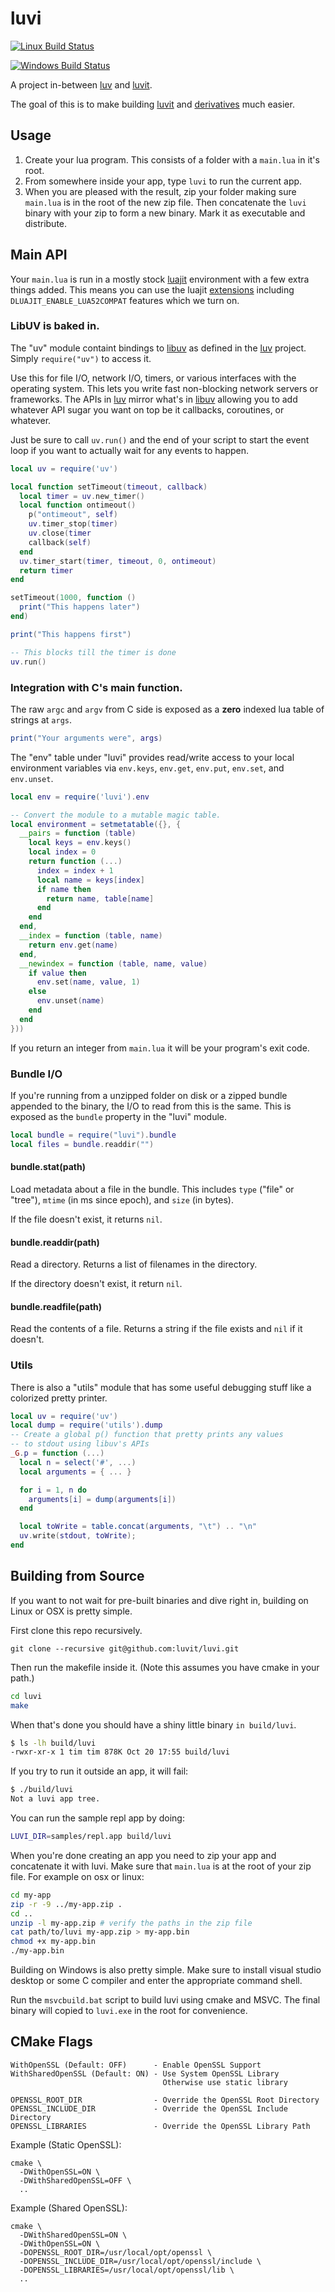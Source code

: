 luvi
====

[![Linux Build Status](https://travis-ci.org/luvit/luvi.svg?branch=master)](https://travis-ci.org/luvit/luvi)

[![Windows Build Status](https://ci.appveyor.com/api/projects/status/github/luvit/luvi?branch=master&svg=true)](https://ci.appveyor.com/project/creationix/luvi)

A project in-between [luv][] and [luvit][].

The goal of this is to make building [luvit][] and [derivatives][] much easier.

## Usage

 1. Create your lua program.  This consists of a folder with a `main.lua` in
    it's root.
 2. From somewhere inside your app, type `luvi` to run the current app.
 3. When you are pleased with the result, zip your folder making sure `main.lua`
    is in the root of the new zip file.  Then concatenate the `luvi` binary with
    your zip to form a new binary.  Mark it as executable and distribute.

## Main API

Your `main.lua` is run in a mostly stock [luajit][] environment with a few extra
things added.  This means you can use the luajit [extensions][] including
`DLUAJIT_ENABLE_LUA52COMPAT` features which we turn on.

### LibUV is baked in.

The "uv" module containt bindings to [libuv][] as defined in the [luv][]
project.  Simply `require("uv")` to access it.

Use this for file I/O, network I/O, timers, or various interfaces with the
operating system.  This lets you write fast non-blocking network servers or
frameworks.  The APIs in [luv][] mirror what's in [libuv][] allowing you to add
whatever API sugar you want on top be it callbacks, coroutines, or whatever.

Just be sure to call `uv.run()` and the end of your script to start the
event loop if you want to actually wait for any events to happen.

```lua
local uv = require('uv')

local function setTimeout(timeout, callback)
  local timer = uv.new_timer()
  local function ontimeout()
    p("ontimeout", self)
    uv.timer_stop(timer)
    uv.close(timer
    callback(self)
  end
  uv.timer_start(timer, timeout, 0, ontimeout)
  return timer
end

setTimeout(1000, function ()
  print("This happens later")
end)

print("This happens first")

-- This blocks till the timer is done
uv.run()
```

### Integration with C's main function.

The raw `argc` and `argv` from C side is exposed as a **zero** indexed lua table
of strings at `args`.

```lua
print("Your arguments were", args)
```

The "env" table under "luvi" provides read/write access to your local environment variables
via `env.keys`, `env.get`, `env.put`, `env.set`, and `env.unset`.

```lua
local env = require('luvi').env

-- Convert the module to a mutable magic table.
local environment = setmetatable({}, {
  __pairs = function (table)
    local keys = env.keys()
    local index = 0
    return function (...)
      index = index + 1
      local name = keys[index]
      if name then
        return name, table[name]
      end
    end
  end,
  __index = function (table, name)
    return env.get(name)
  end,
  __newindex = function (table, name, value)
    if value then
      env.set(name, value, 1)
    else
      env.unset(name)
    end
  end
}))
```

If you return an integer from `main.lua` it will be your program's exit code.

### Bundle I/O

If you're running from a unzipped folder on disk or a zipped bundle appended to
the binary, the I/O to read from this is the same.  This is exposed as the
 `bundle` property in the "luvi" module.

 ```lua
 local bundle = require("luvi").bundle
 local files = bundle.readdir("")
 ```

#### bundle.stat(path)

Load metadata about a file in the bundle.  This includes `type` ("file" or
"tree"), `mtime` (in ms since epoch), and `size` (in bytes).

If the file doesn't exist, it returns `nil`.

#### bundle.readdir(path)

Read a directory.  Returns a list of filenames in the directory.

If the directory doesn't exist, it return `nil`.

#### bundle.readfile(path)

Read the contents of a file.  Returns a string if the file exists and `nil` if
it doesn't.

### Utils

There is also a "utils" module that has some useful debugging stuff like a colorized
pretty printer.

```lua
local uv = require('uv')
local dump = require('utils').dump
-- Create a global p() function that pretty prints any values
-- to stdout using libuv's APIs
_G.p = function (...)
  local n = select('#', ...)
  local arguments = { ... }

  for i = 1, n do
    arguments[i] = dump(arguments[i])
  end

  local toWrite = table.concat(arguments, "\t") .. "\n"
  uv.write(stdout, toWrite);
end
```

[extensions]: http://luajit.org/extensions.html
[luajit]: http://luajit.org/
[libuv]: https://github.com/joyent/libuv
[luv]: https://github.com/luvit/luv
[luvit]: https://luvit.io/
[derivatives]: http://virgoagent.com/

## Building from Source

If you want to not wait for pre-built binaries and dive right in, building on
Linux or OSX is pretty simple.

First clone this repo recursively.

```shell
git clone --recursive git@github.com:luvit/luvi.git
```

Then run the makefile inside it. (Note this assumes you have cmake in your path.)

```sh
cd luvi
make
```

When that's done you should have a shiny little binary `in build/luvi`.

```sh
$ ls -lh build/luvi
-rwxr-xr-x 1 tim tim 878K Oct 20 17:55 build/luvi
```

If you try to run it outside an app, it will fail:

```sh
$ ./build/luvi
Not a luvi app tree.
```

You can run the sample repl app by doing:

```sh
LUVI_DIR=samples/repl.app build/luvi
```

When you're done creating an app you need to zip your app and concatenate it
with luvi.  Make sure that `main.lua` is at the root of your zip file.  For
example on osx or linux:

```sh
cd my-app
zip -r -9 ../my-app.zip .
cd ..
unzip -l my-app.zip # verify the paths in the zip file
cat path/to/luvi my-app.zip > my-app.bin
chmod +x my-app.bin
./my-app.bin
```

Building on Windows is also pretty simple.  Make sure to install visual studio
desktop or some C compiler and enter the appropriate command shell.

Run the `msvcbuild.bat` script to build luvi using cmake and MSVC.  The final
binary will copied to `luvi.exe` in the root for convenience.

## CMake Flags

```
WithOpenSSL (Default: OFF)      - Enable OpenSSL Support
WithSharedOpenSSL (Default: ON) - Use System OpenSSL Library
                                  Otherwise use static library

OPENSSL_ROOT_DIR                - Override the OpenSSL Root Directory                        
OPENSSL_INCLUDE_DIR             - Override the OpenSSL Include Directory
OPENSSL_LIBRARIES               - Override the OpenSSL Library Path
```

Example (Static OpenSSL):

```
cmake \
  -DWithOpenSSL=ON \
  -DWithSharedOpenSSL=OFF \
  ..
```

Example (Shared OpenSSL):
```
cmake \
  -DWithSharedOpenSSL=ON \
  -DWithOpenSSL=ON \
  -DOPENSSL_ROOT_DIR=/usr/local/opt/openssl \
  -DOPENSSL_INCLUDE_DIR=/usr/local/opt/openssl/include \
  -DOPENSSL_LIBRARIES=/usr/local/opt/openssl/lib \
  ..
```
